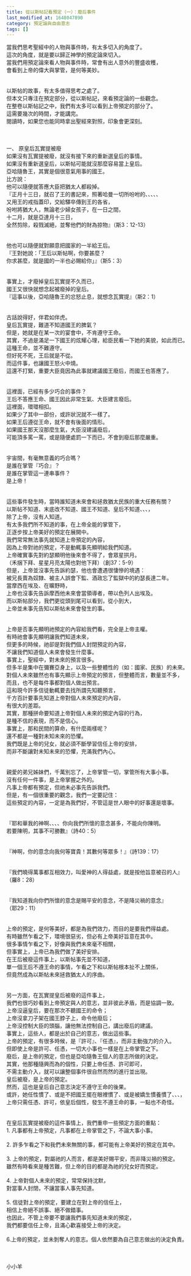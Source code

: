 ```yaml
---
title: 從以斯帖記看預定（一）：廢后事件
last_modified_at: 1648047890
category: 預定論與自由意志
tags: []
---
```


<div>當我們思考聖經中的人物與事件時，有太多切入的角度了。</div>
<div>這次的角度，就是要以歸正神學的預定論來切入。</div>
<div>當我們用預定論來看人物與事件時，常會有出人意外的豐盛收穫，</div>
<div>會看到上帝的偉大與掌管，是何等美妙。 </div>
<div> </div>
<div> </div>
<div>以斯帖的故事，有太多值得思考之處了。</div>
<div>但本文只專注在預定部分，從以斯帖記，來看預定論的一些觀念。</div>
<div>在整卷以斯帖記之中，我們有太多可以看到上帝預定的部分了。</div>
<div>這需要幾次的時間，才能講完。</div>
<div>閱讀時，如果您也能同時拿出聖經來對照，印象會更深刻。</div>
<div> </div>
<div> </div>
<div> </div>
<div>一、 原皇后瓦實提被廢</div>
<div>如果沒有瓦實提被廢，就沒有接下來的重新選皇后的事情。</div>
<div>如果沒有重新選皇后，以斯帖可能就沒那麼容易當上皇后。</div>
<div>亞哈隨魯王，其實是個很意氣用事的國王。</div>
<div>比方說：</div>
<div>他可以隨便就答應大臣把猶太人都殺掉。</div>
<div>『正月十三日，就召了王的書記來，照著哈曼一切所吩咐的、、、、、</div>
<div>又用王的戒指蓋印，交給驛卒傳到王的各省，</div>
<div>吩咐將猶大人，無論老少婦女孩子，在一日之間，</div>
<div>十二月，就是亞達月十三日，</div>
<div>全然剪除，殺戮滅絕，並奪他們的財為掠物』（斯3：12-13）</div>
<div> </div>
<div> </div>
<div>他也可以隨便就對願意把國家的一半給王后。</div>
<div>『王對她說：「王后以斯帖啊，你要甚麼？</div>
<div>你求甚麼，就是國的一半也必賜給你」』（斯5：3）</div>
<div> </div>
<div> </div>
<div>事實上，才廢掉皇后瓦實提不久而已，</div>
<div>國王又很快就想念起被廢掉的皇后。</div>
<div>『這事以後，亞哈隨魯王的忿怒止息，就想念瓦實提』（斯2：1）</div>
<div> </div>
<div> </div>
<div>古話說得好，伴君如伴虎。</div>
<div>皇后瓦實提，難道不知道國王的脾氣？</div>
<div>但是，她就是在某一次的宴會中，不肯遵守王命。</div>
<div>其實，不過是滿足一下國王的炫耀心理，給臣民看一下她的美貌，如此而已。</div>
<div>這種王命，並不難遵守。</div>
<div>但好死不死，王后就是不從。</div>
<div>而這件事，也讓國王怒火中燒。</div>
<div>這還不打緊，重要大臣竟因為此事就建議國王廢后，而國王也答應了。</div>
<div> </div>
<div> </div>
<div>這裡面，已經有多少巧合的事件？</div>
<div>王后不答應王命、國王因此非常生氣、大臣建言廢后。</div>
<div>這裡面，環環相扣。</div>
<div>如果少了其中一部份，或許狀況就不一樣了。</div>
<div>如果王后遵從王命，就不會有後面的情形。</div>
<div>如果國王那天沒那麼生氣，大臣沒建議廢后，</div>
<div>可能頂多罵一罵，或是隨便處罰一下而已，不會到廢后那麼嚴重。</div>
<div> </div>
<div> </div>
<div>宇宙間，有毫無意義的巧合嗎？</div>
<div>是誰在掌管『巧合』？</div>
<div>是誰在掌管這一連串事件？</div>
<div>是上帝！</div>
<div> </div>
<div> </div>
<div>這些事件發生時，當時誰知道未來會和拯救猶太民族的重大任務有關？</div>
<div>以斯帖不知道、末底改不知道、國王不知道、皇后不知道、、、，</div>
<div>除了上帝，沒有人知道。</div>
<div>有太多我們所不知道的事，在上帝全能的掌管下，</div>
<div>正逐步按上帝美好的預定在展開中。</div>
<div>我們常常無法事先就知道上帝預定的內容，</div>
<div>因為上帝對祂的預定，不是動輒事先顯明給我們知道。</div>
<div>上帝確實事先對約瑟顯明他後來會不得了，會眾星拱月。</div>
<div>（禾捆下拜、星星月亮太陽也對他下拜）（創37：5-9）</div>
<div>但是，上帝並沒事先告訴約瑟，他也會遭遇很悽慘的境遇：</div>
<div>被兄長賣為奴隸、被主人誤會下監、酒政忘了監獄中的約瑟長達二年。</div>
<div>當摩西在埃及、在曠野時，</div>
<div>上帝也沒事先告訴摩西他未來會當領導者，帶以色列人出埃及。</div>
<div>而以斯帖部分，我們更從頭到尾可以看到，從小到大，</div>
<div>上帝並未事先告知以斯帖未來會發生的事。</div>
<div> </div>
<div> </div>
<div>上帝是否事先顯明祂預定的內容給我們看，完全是上帝主權。</div>
<div>有時祂會事先顯明讓我們知道未來，</div>
<div>但更多的時候，祂卻是對我們個人封閉預定的內容，</div>
<div>不讓我們知道個人未來會發生什麼事。</div>
<div>事實上，聖經中，對未來的預言很多。</div>
<div>但多半是集中在彌賽亞身上，以及一些整體性的（如：國家、民族）的未來。</div>
<div>對個人未來雖然也有事先顯示上帝預定的預言，但整體而言，數量並不多，</div>
<div>而且，也不是每件事都對個人做出預言。</div>
<div>這和現今許多信徒動輒要去找所謂先知聽預言，</div>
<div>千方百計要事先知道上帝對個人未來預定的內容，</div>
<div>有很大的差距。</div>
<div>其實，那種拼命要知道上帝對個人未來的預定內容的行為，</div>
<div>是種不信的表現，而不是信心。</div>
<div>事實上，那和民間的算命，有什麼兩樣呢？</div>
<div>還不都是一種對未知未來的恐懼。</div>
<div>我們既是上帝的兒女，就必須不斷學習信任上帝的安排，</div>
<div>而非不斷讓對未知未來的恐懼，充滿我們內心。</div>
<div> </div>
<div> </div>
<div>親愛的弟兄姊妹們，千萬別忘了，上帝掌管一切，掌管所有大事小事。</div>
<div>沒有任何一件事，是上帝掌握之外的。</div>
<div>凡事上帝都有預定，但祂未必事先告訴我們。</div>
<div>但是，有一個很重要的觀念，我們一定要記住：</div>
<div>這些預定的內容，一定是為我們好，不管這是世人眼中的好事還是壞事。</div>
<div> </div>
<div> </div>
<div>『耶和華我的神啊、、、、你向我們所懷的意念甚多，不能向你陳明。</div>
<div>若要陳明，其事不可勝數』（詩40：5）</div>
<div> </div>
<div> </div>
<div>『神啊，你的意念向我何等寶貴！其數何等眾多！』（詩139：17）</div>
<div> </div>
<div> </div>
<div>『我們曉得萬事都互相效力，叫愛神的人得益處，就是按他旨意被召的人』</div>
<div>（羅8：28）</div>
<div> </div>
<div> </div>
<div>『我知道我向你們所懷的意念是賜平安的意念，不是降災禍的意念』</div>
<div>（耶29：11）</div>
<div> </div>
<div> </div>
<div>上帝的預定，是何等美好，都是為我們效力，而目的是要我們得益處。</div>
<div>有時雖然乍看之下，環境很惡劣，但必有上帝美好旨意在其中。</div>
<div>很多事情乍看之下，好像與我們未來毫不相關，</div>
<div>但事實上，上帝已為我們做了美好安排。</div>
<div>在王后被廢這件事上，以斯帖事先並不知道，</div>
<div>單一個王后不遵王命的事情，乍看之下和以斯帖根本扯不上關係，</div>
<div>但竟然成為以斯帖未來拯救猶太人的序曲。</div>
<div> </div>
<div> </div>
<div>另一方面，在瓦實提皇后被廢的這件事上，</div>
<div>我們也很巧妙看到上帝預定與人的意志，並非彼此矛盾，而是協調一致。</div>
<div>上帝沒逼皇后，要在那次不聽國王的命令；</div>
<div>上帝沒拿刀子架在國王脖子上，命令他廢后；</div>
<div>上帝沒控制大臣的頭腦，讓他無法控制自己，講出廢后的建議。</div>
<div>事實上，這些人，都是出於自己的意志，做出這些事。</div>
<div>上帝的預定，有很多時候，是『許可』、『任憑』，而非主動強力的介入。</div>
<div>但即使上帝是許可、任憑，一切大小事也一樣是在上帝掌管之下。</div>
<div>廢后，是上帝的預定，但也是亞哈隨魯王個人的意志所做的決定。</div>
<div>其實，他那種隨興而為的個性，只要上帝任憑、許可即可，</div>
<div>不需主動介入，就可以讓整個事件很自然而然的進行並出現。</div>
<div>皇后被廢，是上帝的預定。</div>
<div>然而，這也是皇后自己意志決定不遵守王命的後果。</div>
<div>或許，她任性慣了、或是不把國王擺在眼裡慣了、或是被嬌生慣養慣了、、、，</div>
<div>上帝只需任憑、許可，依皇后個性，發生不遵王命的事，一點也不奇怪。</div>
<div> </div>
<div> </div>
<div>在皇后瓦實提被廢的這件事情上，我們重申一些預定方面的重點：</div>
<div>1.<span style="white-space:pre"> </span>凡事都有上帝預定，凡事都在上帝掌管之下，不論大事小事。</div>
<div> </div>
<div>2.<span style="white-space:pre"> </span>許多乍看之下和我們未來無關的事，都可能有上帝美好的預定在其中。</div>
<div> </div>
<div>3.<span style="white-space:pre"> </span>上帝的預定，對屬祂的人而言，都是美好賜平安，而非降災禍的預定。</div>
<div>雖然有時看來是種苦難，但上帝的目的都是為祂的兒女好而預定。</div>
<div> </div>
<div>4.<span style="white-space:pre"> </span>上帝對個人未來的預定，常常保持沈默，</div>
<div>對當事人封閉，不讓當事人事先知道。</div>
<div> </div>
<div>5.<span style="white-space:pre"> </span>信徒對上帝的預定，要建立在對上帝的信任上，</div>
<div>相信上帝絕不誤事、絕不做錯事。</div>
<div>也因此，不管上帝要不要讓我們事先知道未來的預定，</div>
<div>我們都要信任上帝，且滿心歡喜接受上帝的決定。</div>
<div> </div>
<div>6.上帝的預定，並未剝奪人的意志。個人依然要為自己意志做出的決定負責。</div>
<div> </div>
<div> </div>
<div> </div>
<div>小小羊</div>
<div> </div>
<div> </div>
